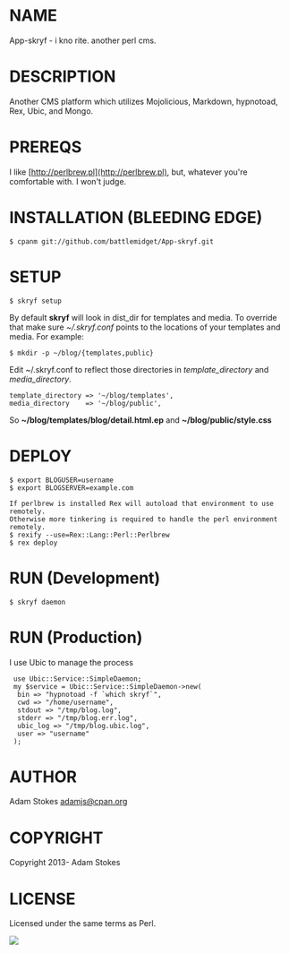 # NAME

App-skryf - i kno rite. another perl cms.

# DESCRIPTION

Another CMS platform which utilizes Mojolicious, Markdown, hypnotoad, Rex, Ubic,
and Mongo.

# PREREQS

I like [http://perlbrew.pl](http://perlbrew.pl), but, whatever you're comfortable with. I won't judge.

# INSTALLATION (BLEEDING EDGE)

    $ cpanm git://github.com/battlemidget/App-skryf.git

# SETUP

    $ skryf setup

By default __skryf__ will look in dist\_dir for templates and media. To override that
make sure _~/.skryf.conf_ points to the locations of your templates and media.
For example: 

    $ mkdir -p ~/blog/{templates,public}

Edit ~/.skryf.conf to reflect those directories in _template\_directory_ and 
_media\_directory_.

    template_directory => '~/blog/templates',
    media_directory    => '~/blog/public',

So __~/blog/templates/blog/detail.html.ep__ and __~/blog/public/style.css__

# DEPLOY

    $ export BLOGUSER=username
    $ export BLOGSERVER=example.com

    If perlbrew is installed Rex will autoload that environment to use remotely.
    Otherwise more tinkering is required to handle the perl environment remotely.
    $ rexify --use=Rex::Lang::Perl::Perlbrew
    $ rex deploy

# RUN (Development)

    $ skryf daemon

# RUN (Production)

I use Ubic to manage the process

     use Ubic::Service::SimpleDaemon;
     my $service = Ubic::Service::SimpleDaemon->new(
      bin => "hypnotoad -f `which skryf`",
      cwd => "/home/username",
      stdout => "/tmp/blog.log",
      stderr => "/tmp/blog.err.log",
      ubic_log => "/tmp/blog.ubic.log",
      user => "username"
     );

# AUTHOR

Adam Stokes <adamjs@cpan.org>

# COPYRIGHT

Copyright 2013- Adam Stokes

# LICENSE

Licensed under the same terms as Perl.

<img src="https://travis-ci.org/battlemidget/App-skryf.png?branch=master" />
